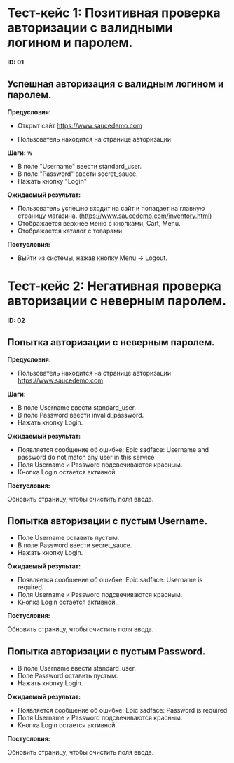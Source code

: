 # Тест-кейс 1: Позитивная проверка авторизации с валидными логином и паролем.

**ID: 01**

## Успешная авторизация с валидным логином и паролем.

**Предусловия:**

- Открыт сайт https://www.saucedemo.com

- Пользователь находится на странице авторизации

**Шаги:**
w
- В поле "Username" ввести standard_user.
- В поле "Password" ввести secret_sauce.
- Нажать кнопку "Login"

**Ожидаемый результат:**

- Пользователь успешно входит на сайт и попадает на главную страницу магазина. (https://www.saucedemo.com/inventory.html)
- Отображается верхнее меню с кнопками, Cart, Menu.
- Отображается каталог с товарами.

**Постусловия:**

- Выйти из системы, нажав кнопку Menu → Logout.

# Тест-кейс 2: Негативная проверка авторизации с неверным паролем.

**ID: 02**

## Попытка авторизации с неверным паролем.

**Предусловия:**

- Пользователь находится на странице авторизации https://www.saucedemo.com

**Шаги:**

- В поле Username ввести standard_user.
- В поле Password ввести invalid_password.
- Нажать кнопку Login.

**Ожидаемый результат:**

- Появляется сообщение об ошибке: Epic sadface: Username and password do not match any user in this service
- Поля Username и Password подсвечиваются красным.
- Кнопка Login остается активной.

**Постусловия:**

Обновить страницу, чтобы очистить поля ввода.

## Попытка авторизации с пустым Username.

- Поле Username оставить пустым.
- В поле Password ввести secret_sauce.
- Нажать кнопку Login.

**Ожидаемый результат:**

- Появляется сообщение об ошибке: Epic sadface: Username is required.
- Поля Username и Password подсвечиваются красным.
- Кнопка Login остается активной.

**Постусловия:**

Обновить страницу, чтобы очистить поля ввода.

## Попытка авторизации с пустым Password.

- В поле Username ввести standard_user.
- Поле Password оставить пустым.
- Нажать кнопку Login.

**Ожидаемый результат:**

- Появляется сообщение об ошибке: Epic sadface: Password is required
- Поля Username и Password подсвечиваются красным.
- Кнопка Login остается активной.

**Постусловия:**

Обновить страницу, чтобы очистить поля ввода.
